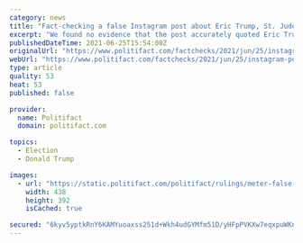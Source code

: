 ```yaml
---
category: news
title: "Fact-checking a false Instagram post about Eric Trump, St. Jude fundraising"
excerpt: "We found no evidence that the post accurately quoted Eric Trump. The Eric Trump Foundation raised $16.3 million for St. Jude, not $30 million as one Instagram post claimed. The foundation rebranded and restructured as Curetivity,"
publishedDateTime: 2021-06-25T15:54:00Z
originalUrl: "https://www.politifact.com/factchecks/2021/jun/25/instagram-posts/fact-checking-false-instagram-post-about-eric-trum/"
webUrl: "https://www.politifact.com/factchecks/2021/jun/25/instagram-posts/fact-checking-false-instagram-post-about-eric-trum/"
type: article
quality: 53
heat: 53
published: false

provider:
  name: Politifact
  domain: politifact.com

topics:
  - Election
  - Donald Trump

images:
  - url: "https://static.politifact.com/politifact/rulings/meter-false.jpg"
    width: 438
    height: 392
    isCached: true

secured: "6kyv5yptkRnY6KAMYuoaxss251d+Wkh4udGYMfm51D/yHFpPVKXw7eqxpuWKnHrcIcl/Adot24DslEqnzy2LztxDqDrguoJUKYgCZCI08eAjBSQPU5tJO9MSu17T3fTyS6zGXmtKLPIjD4s0d25kXFL8cZ4g0ePq0+PIonU7zj7oGRTLim7UsJvvJIkvOSuYHroJDxZZJd1/LlCXjpRIwi3kQ7qdYrup+ewyo5KXQEvClJMez7TT7BZepTQ7ySF8IEgDlJ7dxOq+9+goGdpwbRR4l7ugbSqFafgSeMi2sjLlnQB8Y4Ba9+sCUC2aadXG74ukuv/XmTQwwEIu01Jtf34wVfysLYsgK2DXlCwETLs=;1gldmcw1hlWf7j+SYnDoNg=="
---
```


